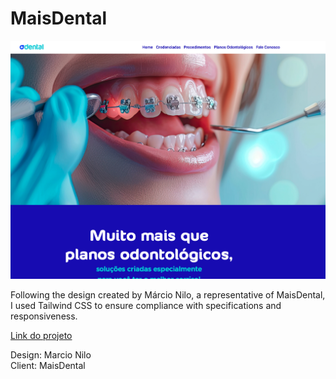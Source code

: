 # MaisDental
<a href="https://mais-dental.netlify.app">
<img src="./src/images/screenshot.png"/>
</a>

<p>
Following the design created by Márcio Nilo, a representative of MaisDental, I used Tailwind CSS to ensure compliance with specifications and responsiveness.</p>

[Link do projeto](https://mais-dental.netlify.app)

<p>Design: Marcio Nilo</br>
Client: MaisDental</p>

